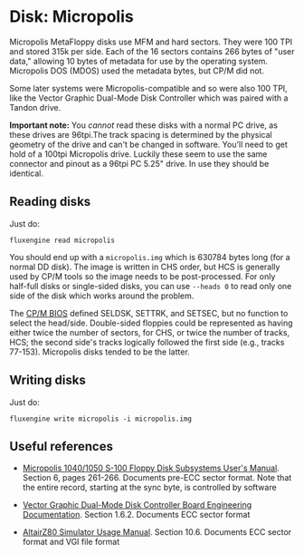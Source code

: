 Disk: Micropolis
================

Micropolis MetaFloppy disks use MFM and hard sectors. They were 100 TPI and
stored 315k per side. Each of the 16 sectors contains 266 bytes of "user data,"
allowing 10 bytes of metadata for use by the operating system. Micropolis DOS
(MDOS) used the metadata bytes, but CP/M did not.

Some later systems were Micropolis-compatible and so were also 100 TPI, like
the Vector Graphic Dual-Mode Disk Controller which was paired with a Tandon
drive.

**Important note:** You _cannot_ read these disks with a normal PC drive, as
these drives are 96tpi.The track spacing is determined by the physical geometry
of the drive and can't be changed in software. You'll need to get hold of a
100tpi Micropolis drive. Luckily these seem to use the same connector and
pinout as a 96tpi PC 5.25" drive. In use they should be identical.

Reading disks
-------------

Just do:

```
fluxengine read micropolis
```

You should end up with a `micropolis.img` which is 630784 bytes long (for a
normal DD disk). The image is written in CHS order, but HCS is generally used
by CP/M tools so the image needs to be post-processed. For only half-full disks
or single-sided disks, you can use `--heads 0` to read only one side of the
disk which works around the problem.

The [CP/M BIOS](https://www.seasip.info/Cpm/bios.html) defined SELDSK, SETTRK,
and SETSEC, but no function to select the head/side. Double-sided floppies
could be represented as having either twice the number of sectors, for CHS, or
twice the number of tracks, HCS; the second side's tracks logically followed
the first side (e.g., tracks 77-153). Micropolis disks tended to be the latter.

Writing disks
-------------

Just do:

```
fluxengine write micropolis -i micropolis.img
```

Useful references
-----------------

  - [Micropolis 1040/1050 S-100 Floppy Disk Subsystems User's Manual][micropolis1040/1050].
    Section 6, pages 261-266. Documents pre-ECC sector format. Note that the
    entire record, starting at the sync byte, is controlled by software

  - [Vector Graphic Dual-Mode Disk Controller Board Engineering Documentation][vectordualmode].
    Section 1.6.2. Documents ECC sector format

  - [AltairZ80 Simulator Usage Manual][altairz80]. Section 10.6. Documents ECC
    sector format and VGI file format

[micropolis1040/1050]: http://www.bitsavers.org/pdf/micropolis/metafloppy/1084-01_1040_1050_Users_Manual_Apr79.pdf
[vectordualmode]: http://bitsavers.org/pdf/vectorGraphic/hardware/7200-1200-02-1_Dual-Mode_Disk_Controller_Board_Engineering_Documentation_Feb81.pdf
[altairz80]: http://www.bitsavers.org/simh.trailing-edge.com_201206/pdf/altairz80_doc.pdf
